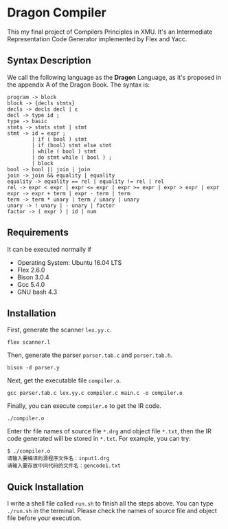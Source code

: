 # Dragon Compiler
This my final project of Compilers Principles in XMU. It's an Intermediate Representation Code Generator implemented by Flex and Yacc.

## Syntax Description
We call the following language as the **Dragon** Language, as it's proposed in the appendix A of the Dragon Book. The syntax is:

```
program -> block
block -> {decls stmts}
decls -> decls decl | ε
decl -> type id ;
type -> basic
stmts -> stmts stmt | stmt
stmt -> id = expr ;
		| if ( bool ) stmt
		| if (bool) stmt else stmt
		| while ( bool ) stmt
		| do stmt while ( bool ) ;
		| block
bool -> bool || join | join
join -> join && equality | equality
equality -> equality == rel | equality != rel | rel
rel -> expr < expr | expr <= expr | expr >= expr | expr > expr | expr
expr -> expr + term | expr - term | term
term -> term * unary | term / unary | unary
unary -> ! unary | - unary | factor
factor -> ( expr ) | id | num
```

## Requirements
It can be executed normally if

- Operating System: Ubuntu 16.04 LTS
- Flex 2.6.0
- Bison 3.0.4
- Gcc 5.4.0
- GNU bash 4.3

## Installation

First, generate the scanner `lex.yy.c`. 

```
flex scanner.l
```

Then, generate the parser `parser.tab.c` and `parser.tab.h`.

```
bison -d parser.y
```

Next, get the executable file `compiler.o`.

```
gcc parser.tab.c lex.yy.c compiler.c main.c -o compiler.o
```

Finally, you can execute `compiler.o` to get the IR code.

```
./compiler.o
```

Enter thr file names of source file `*.drg` and object file `*.txt`, then the IR code generated will be stored in `*.txt`. For example, you can try:

```
$ ./compiler.o
请输入要编译的源程序文件名：input1.drg
请输入要存放中间代码的文件名：gencode1.txt
```

## Quick Installation

I write a shell file called `run.sh` to finish all the steps above. You can type `./run.sh` in the terminal. Please check the names of source file and object file before your execution.